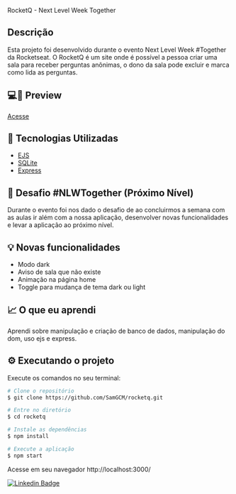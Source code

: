 RocketQ - Next Level Week Together 
  
## Descrição
Esta projeto foi desenvolvido durante o evento Next Level Week #Together da Rocketseat. 
O RocketQ é um site onde é possível a pessoa criar uma sala para receber perguntas anônimas, o dono da sala pode excluir e marca como lida as perguntas. 

## 💻📱 Preview
<a href="https://www.linkedin.com/posts/samuel-gama-222a26188_no-v%C3%ADdeo-existe-uma-p%C3%A1gina-para-caso-a-pessoa-activity-6814506346432487424-2aPT">Acesse</a>


## 🔨 Tecnologias Utilizadas
- [EJS](https://ejs.co/)
- [SQLite](https://www.sqlite.org/index.html)
- [Express](https://expressjs.com/pt-br/)

## 🚀 Desafio #NLWTogether (Próximo Nível) 
Durante o evento foi nos dado o desafio de ao concluirmos a semana com as aulas ir além com a nossa aplicação, desenvolver novas funcionalidades e levar a aplicação ao próximo nível.


## 💡 Novas funcionalidades

- Modo dark
- Aviso de sala que não existe
- Animação na página home
- Toggle para mudança de tema dark ou light


## 📈 O que eu aprendi

Aprendi sobre manipulação e criação de banco de dados, manipulação do dom, uso ejs e express.

## ⚙️ Executando o projeto 

Execute os comandos no seu terminal:

```bash
# Clone o repositório
$ git clone https://github.com/SamGCM/rocketq.git

# Entre no diretório
$ cd rocketq

# Instale as dependências
$ npm install

# Execute a aplicação
$ npm start
```

Acesse em seu navegador http://localhost:3000/

[![Linkedin Badge](https://img.shields.io/badge/-Samuel_Gama-blue?style=flat-square&logo=Linkedin&logoColor=white&link=https://www.linkedin.com/in/samuel-gama-222a26188)](https://www.linkedin.com/in/samuel-gama-222a26188)

